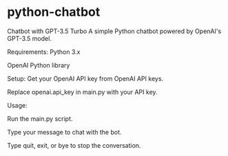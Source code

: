 # python-chatbot

Chatbot with GPT-3.5 Turbo
A simple Python chatbot powered by OpenAI's GPT-3.5 model.


Requirements:
Python 3.x

OpenAI Python library


Setup:
Get your OpenAI API key from OpenAI API keys.

Replace openai.api_key in main.py with your API key.

Usage:

Run the main.py script.

Type your message to chat with the bot.

Type quit, exit, or bye to stop the conversation.
